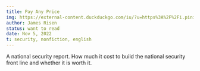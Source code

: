```yaml
---
title: Pay Any Price
img: https://external-content.duckduckgo.com/iu/?u=https%3A%2F%2Fi.pinimg.com%2Foriginals%2Ffa%2Ffc%2F59%2Ffafc59afccfe125aca6ed98f278d1e25.jpg&f=1&nofb=1&ipt=53769558be4237f9d80ec50d30b173ba888887e921b2c1926813b5c57a6925aa&ipo=images
author: James Risen
status: want to read
date: Nov 5, 2022
t: security, nonfiction, english
---
```


A national security report. How much it cost to build the national security front line and whether it is worth it.